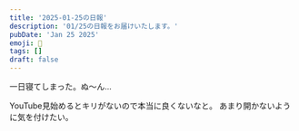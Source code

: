 ```yaml
---
title: '2025-01-25の日報'
description: '01/25の日報をお届けいたします。'
pubDate: 'Jan 25 2025'
emoji: 🦊
tags: []
draft: false
---
```


一日寝てしまった。ぬ〜ん...

YouTube見始めるとキリがないので本当に良くないなと。
あまり開かないように気を付けたい。

